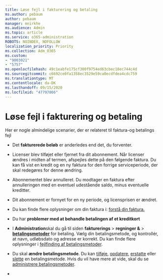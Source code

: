 ```yaml
---
title: Løse fejl i fakturering og betaling
ms.author: pebaum
author: pebaum
manager: mnirkhe
ms.audience: Admin
ms.topic: article
ms.service: o365-administration
ROBOTS: NOINDEX, NOFOLLOW
localization_priority: Priority
ms.collection: Adm_O365
ms.custom:
- "9003021"
- "5757"
ms.openlocfilehash: 49c1eabfe175cf300f9754ed63cbec18ec744c4d
ms.sourcegitcommit: c6692ce0fa1358ec3529e59ca0ecdfdea4cdc759
ms.translationtype: MT
ms.contentlocale: da-DK
ms.lasthandoff: 09/15/2020
ms.locfileid: "47797866"
---
```

# <a name="resolving-billing-and-payment-errors"></a>Løse fejl i fakturering og betaling

Her er nogle almindelige scenarier, der er relateret til faktura-og betalings fejl

- Det  **fakturerede beløb** er anderledes end det, du forventer.
- Licenser blev tilføjet eller fjernet fra dit abonnement. Når licenser ændres i midten af termen, afspejles dette på den følgende faktura. Du kan få vist en kredit og en ny faktura for den forrige serviceperiode, der skal redegøres for denne ændring.
- Abonnementet blev annulleret. Du modtager en faktura efter annulleringen med en eventuel udestående saldo, minus eventuelle kreditter.
- Dit abonnement er fornyet for en ny periode, og licensprisen er ændret.
- Du kan finde flere oplysninger om din faktura i:  [forstå din faktura.](https://docs.microsoft.com/microsoft-365/commerce/billing-and-payments/understand-your-invoice2)
- Du har  **problemer med at behandle betalingen af et kreditkort**
- I **Administration**skal du gå til siden **fakturerings**   >   **regninger &**   >   **[betalingsmetoder](https://go.microsoft.com/fwlink/p/?linkid=2018806)** for betaling. Vælg din betalingsmetode, og kontrollér, at navn, udløbsdato og adresse er korrekt. Du kan finde flere oplysninger i  [fejlfinding af betalingsmetoder](https://docs.microsoft.com/microsoft-365/commerce/billing-and-payments/manage-payment-methods#troubleshoot-payment-methods).

- Du skal  **ændre betalingsmetode**. Du kan [tilføje](https://docs.microsoft.com/microsoft-365/commerce/billing-and-payments/manage-payment-methods?view=o365-worldwide#add-a-payment-method),  [opdatere](https://docs.microsoft.com/microsoft-365/commerce/billing-and-payments/manage-payment-methods?view=o365-worldwide#update-payment-method-details),  [erstatte](https://docs.microsoft.com/microsoft-365/commerce/billing-and-payments/manage-payment-methods?view=o365-worldwide#replace-a-payment-method)  eller  [slette](https://docs.microsoft.com/microsoft-365/commerce/billing-and-payments/manage-payment-methods?view=o365-worldwide#delete-a-payment-method)  en betalingsmetode. Hvis du vil have mere at vide, skal du se  [administrere betalingsmetoder](https://docs.microsoft.com/microsoft-365/commerce/billing-and-payments/manage-payment-methods?view=o365-worldwide).
- 